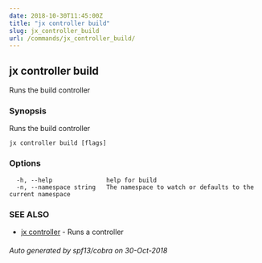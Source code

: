 ```yaml
---
date: 2018-10-30T11:45:00Z
title: "jx controller build"
slug: jx_controller_build
url: /commands/jx_controller_build/
---
```

## jx controller build

Runs the build controller

### Synopsis

Runs the build controller

```
jx controller build [flags]
```

### Options

```
  -h, --help               help for build
  -n, --namespace string   The namespace to watch or defaults to the current namespace
```

### SEE ALSO

* [jx controller](/commands/jx_controller/)	 - Runs a controller

###### Auto generated by spf13/cobra on 30-Oct-2018
